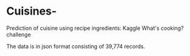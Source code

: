 # Cuisines-
Prediction of cuisine using recipe ingredients: Kaggle What's cooking? challenge

The data is in json format consisting of 39,774 records. 
